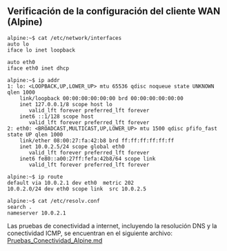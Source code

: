 
## Verificación de la configuración del cliente WAN (Alpine)

```
alpine:~$ cat /etc/network/interfaces
auto lo
iface lo inet loopback

auto eth0
iface eth0 inet dhcp
```

```
alpine:~$ ip addr
1: lo: <LOOPBACK,UP,LOWER_UP> mtu 65536 qdisc noqueue state UNKNOWN qlen 1000
    link/loopback 00:00:00:00:00:00 brd 00:00:00:00:00:00
    inet 127.0.0.1/8 scope host lo
       valid_lft forever preferred_lft forever
    inet6 ::1/128 scope host 
       valid_lft forever preferred_lft forever
2: eth0: <BROADCAST,MULTICAST,UP,LOWER_UP> mtu 1500 qdisc pfifo_fast state UP qlen 1000
    link/ether 08:00:27:fa:42:b8 brd ff:ff:ff:ff:ff:ff
    inet 10.0.2.5/24 scope global eth0
       valid_lft forever preferred_lft forever
    inet6 fe80::a00:27ff:fefa:42b8/64 scope link 
       valid_lft forever preferred_lft forever
```

```
alpine:~$ ip route
default via 10.0.2.1 dev eth0  metric 202 
10.0.2.0/24 dev eth0 scope link  src 10.0.2.5 
```

```
alpine:~$ cat /etc/resolv.conf
search .
nameserver 10.0.2.1
```

Las pruebas de conectividad a internet, incluyendo la resolución DNS y la conectividad ICMP, se encuentran en el siguiente archivo: [Pruebas_Conectividad_Alpine.md](Pruebas_Conectividad_Alpine.md)
